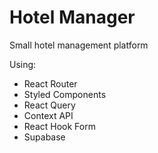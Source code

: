 # Hotel Manager

Small hotel management platform

Using:

- React Router
- Styled Components
- React Query
- Context API
- React Hook Form
- Supabase
